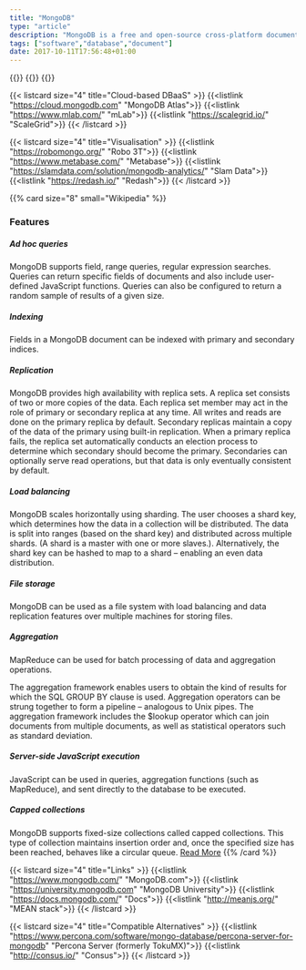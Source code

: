 ```yaml
---
title: "MongoDB"
type: "article"
description: "MongoDB is a free and open-source cross-platform document-oriented database program. Classified as a NoSQL database program, MongoDB uses JSON-like documents with schemas. MongoDB is developed by MongoDB Inc., and is published under a combination of the GNU Affero General Public License and the Apache License."
tags: ["software","database","document"]
date: 2017-10-11T17:56:48+01:00
---
```


{{<card size="4" small="Wikipedia" style="info">}}
{{<description>}}
{{</card>}}

{{< listcard size="4" title="Cloud-based DBaaS" >}}
    {{<listlink "https://cloud.mongodb.com" "MongoDB Atlas">}}
    {{<listlink "https://www.mlab.com/" "mLab">}}
    {{<listlink "https://scalegrid.io/" "ScaleGrid">}}
{{< /listcard >}}

{{< listcard size="4" title="Visualisation" >}}
    {{<listlink "https://robomongo.org/" "Robo 3T">}}
    {{<listlink "https://www.metabase.com/" "Metabase">}}
    {{<listlink "https://slamdata.com/solution/mongodb-analytics/" "Slam Data">}}
    {{<listlink "https://redash.io/" "Redash">}}
{{< /listcard >}}

{{% card size="8" small="Wikipedia" %}}
### Features
##### Ad hoc queries
MongoDB supports field, range queries, regular expression searches. Queries can return specific fields of documents and also include user-defined JavaScript functions. Queries can also be configured to return a random sample of results of a given size.

##### Indexing
Fields in a MongoDB document can be indexed with primary and secondary indices.

##### Replication
MongoDB provides high availability with replica sets. A replica set consists of two or more copies of the data. Each replica set member may act in the role of primary or secondary replica at any time. All writes and reads are done on the primary replica by default. Secondary replicas maintain a copy of the data of the primary using built-in replication. When a primary replica fails, the replica set automatically conducts an election process to determine which secondary should become the primary. Secondaries can optionally serve read operations, but that data is only eventually consistent by default.

##### Load balancing
MongoDB scales horizontally using sharding. The user chooses a shard key, which determines how the data in a collection will be distributed. The data is split into ranges (based on the shard key) and distributed across multiple shards. (A shard is a master with one or more slaves.). Alternatively, the shard key can be hashed to map to a shard – enabling an even data distribution.

##### File storage
MongoDB can be used as a file system with load balancing and data replication features over multiple machines for storing files.

##### Aggregation
MapReduce can be used for batch processing of data and aggregation operations.

The aggregation framework enables users to obtain the kind of results for which the SQL GROUP BY clause is used. Aggregation operators can be strung together to form a pipeline – analogous to Unix pipes. The aggregation framework includes the $lookup operator which can join documents from multiple documents, as well as statistical operators such as standard deviation.

##### Server-side JavaScript execution
JavaScript can be used in queries, aggregation functions (such as MapReduce), and sent directly to the database to be executed.

##### Capped collections
MongoDB supports fixed-size collections called capped collections. This type of collection maintains insertion order and, once the specified size has been reached, behaves like a circular queue. [Read More](https://en.wikipedia.org/wiki/MongoDB)
{{% /card %}}

{{< listcard size="4" title="Links" >}}
    {{<listlink "https://www.mongodb.com/" "MongoDB.com">}}
    {{<listlink "https://university.mongodb.com" "MongoDB University">}}
    {{<listlink "https://docs.mongodb.com/" "Docs">}}
    {{<listlink "http://meanjs.org/" "MEAN stack">}}
{{< /listcard >}}

{{< listcard size="4" title="Compatible Alternatives" >}}
    {{<listlink "https://www.percona.com/software/mongo-database/percona-server-for-mongodb" "Percona Server (formerly TokuMX)">}}
    {{<listlink "http://consus.io/" "Consus">}}
{{< /listcard >}}